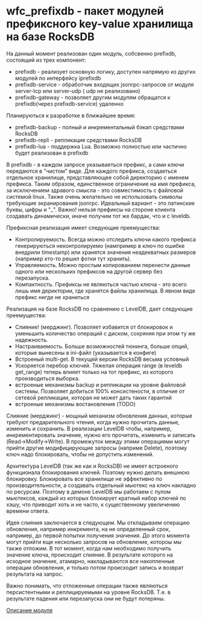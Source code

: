 wfc_prefixdb - пакет модулей префиксного key-value хранилища на базе RocksDB
=========

На данный момент реализован один модуль, собсвенно prefixdb, состоящий из трех компонент:

* prefixdb - реализует основную логику, доступен напрямую из других модулей по интерфейсу iprefixdb
* prefixdb-service - обработчик входящих jsonrpc-запросов от модуля server-tcp или server-udp ( udp не реализовано)
* prefixdb-gateway - позволяет другим модулям обращатся к prefixdb(через prefixdb-service) удаленно

Планируються к разработке в ближайшее время:

* prefixdb-backup - полный и инкрементальный бэкап средствами RocksDB
* prefixdb-repli - репликация средствами RocksDB
* prefixdb-lua - поддержка Lua. Возможно полностью или частично будет реализован в prefixdb

В prefixdb - в каждом запросе указываеться префикс, а сами ключи передаются в "чистом" виде. Для каждого префикса, создаеться 
отдельное хранилище, представляющее собой директорию с именем префикса. Таким образом, единственное ограничение на имя префикса,
за исключением здравого смысла - это совместимость с файловой системой linux. Также очень желательно не использовать символы
требующие экранирования jsonrpc. Идеальный вариант - это латинские буквы, цифры и "_". Важно! нельзя префиксы на стороне клиента 
создавать динамически, иначе получим тот же бардак, что и с leveldb.

Префиксная реализация имеет следующие преемущества:

* Контролируемость. Всегда можно отследить ключи какого префикса генерируються неконтролируемо (нампример в ключ по ошибке 
внедрили timestamp) или хранятся значения неадекватных размеров (например кто-то решил фотки тут хранить).
* Управляемость. Можно простым копированием перенести данные одного или нескольких префиксов на другой сервер без перезапуска.
* Компактность. Префиксы не являються частью ключа - это всего лишь имя дериктории, где хранятся файлы хранилища. В явном виде
префикс нигде не храниться

Реализация на базе RocksDB по сравнению с LevelDB, дает следующие преемущества:

* Слияние! (мерджинг). Позволяет избавится от блокировок и уменьшить количество операций с диском, сохряняя при этом ту же надежность.
* Настраиваемость. Больше возможностей тюнинга, больше опций, которые вынесены в ini-файл (указывается в конфиге)
* Встроеный multi-get. В текущей версии RocksDB весьма условный
* Ускоряется перебор ключей. Тяжелая операция range (в leveldb get_range) теперь влияет только на тот префикс, из которого производиться выборка.
* встроеные механизмы backup и репликации на уровне файловой системы. Позволяет добиться 100% консистености, в отличие от 
сетевой репликации, которая не может дать таких гарантий
* встроеные механизмы востановления (TODO)


Слияние (мерджинг) - мощный механизм обновления данных, которые требуют предарительного чтения, когда нужно прочитать данные, изменить и сохранить.
В реализации LevelDB чтобы, например, инкрементировать значение, нужно его прочитать, изменить и записать (Read->Modify->Write). 
В промежуток между этими операциями могут прийти другие модифицирующие запросы (наприме Delete), поэтому ключ надо блокировать,
чтобы не допустить изменений. 

Архитектура LevelDB (так же как и RocksDB) не имеет встроеного функционала блокирования ключей.
Поэтому нужно делать внешнюю блокировку. Блокировать все хранилище не эффективно по производительности, а создавать отдельный 
мьютекс на ключ накладно по ресурсам. Поэтому в демоне LevelDB мы работаем с пулом мьютексов, каждый из которых блокирует кратный
набор ключей по хэшу, что приводит хоть и не часто, к существенному увеличению времени ответа. 

Идея слияния заключается в следующем. Мы откладываем операцию обновления, например инкремента, на не определенный срок, 
например, до первой попытки получения значения. До этого момента могут прийти еще несколько запросов на обновление, 
котороы мы также отложим. В тот момент, когда нам необходимо получить значение ключа, происходит слияние. В результате 
которого на исходное значение, атамарно, накладываются все накопленные операции обновления, и только потом происходит 
запись и возврат результата на запрос.

Важно понимать, что отложенные операции также являються персистентными и реплицируемыми на уровне RocksDB. Т.е. в результате 
падения или перезапуска они не будут потеряны. 

[Описание модуля](blob/master/wikis/wfc_prefixdb)